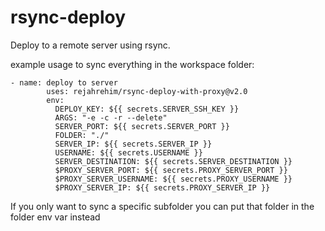 # rsync-deploy

Deploy to a remote server using rsync.

example usage to sync everything in the workspace folder:
```
- name: deploy to server
        uses: rejahrehim/rsync-deploy-with-proxy@v2.0
        env:
          DEPLOY_KEY: ${{ secrets.SERVER_SSH_KEY }}
          ARGS: "-e -c -r --delete"
          SERVER_PORT: ${{ secrets.SERVER_PORT }}
          FOLDER: "./"
          SERVER_IP: ${{ secrets.SERVER_IP }}
          USERNAME: ${{ secrets.USERNAME }}
          SERVER_DESTINATION: ${{ secrets.SERVER_DESTINATION }}
          $PROXY_SERVER_PORT: ${{ secrets.PROXY_SERVER_PORT }}
          $PROXY_SERVER_USERNAME: ${{ secrets.PROXY_USERNAME }}
          $PROXY_SERVER_IP: ${{ secrets.PROXY_SERVER_IP }}
```

If you only want to sync a specific subfolder you can put that folder in the folder env var instead
